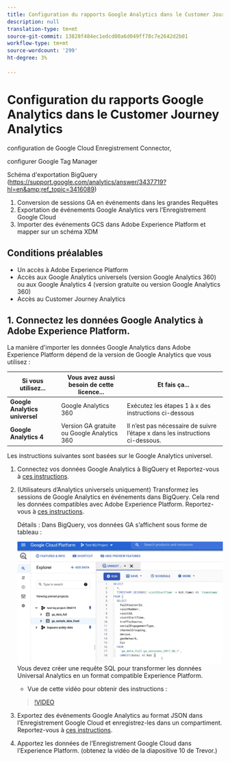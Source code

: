 ```yaml
---
title: Configuration du rapports Google Analytics dans le Customer Journey Analytics
description: null
translation-type: tm+mt
source-git-commit: 13828f484ec1edcd00a6d049ff78c7e2642d2b01
workflow-type: tm+mt
source-wordcount: '299'
ht-degree: 3%

---
```



# Configuration du rapports Google Analytics dans le Customer Journey Analytics

configuration de Google Cloud Enregistrement Connector,

configurer Google Tag Manager

Schéma d&#39;exportation BigQuery (https://support.google.com/analytics/answer/3437719?hl=en&amp;ref_topic=3416089)

1. Conversion de sessions GA en événements dans les grandes Requêtes
1. Exportation de événements Google Analytics vers l’Enregistrement Google Cloud
1. Importer des événements GCS dans Adobe Experience Platform et mapper sur un schéma XDM

## Conditions préalables

* Un accès à Adobe Experience Platform
* Accès aux Google Analytics universels (version Google Analytics 360) ou aux Google Analytics 4 (version gratuite ou version Google Analytics 360)
* Accès au Customer Journey Analytics

## 1. Connectez les données Google Analytics à Adobe Experience Platform.

La manière d&#39;importer les données Google Analytics dans Adobe Experience Platform dépend de la version de Google Analytics que vous utilisez :

| Si vous utilisez... | Vous avez aussi besoin de cette licence... | Et fais ça... |
| --- | --- | --- |
| **Google Analytics universel** | Google Analytics 360 | Exécutez les étapes 1 à x des instructions ci-dessous |
| **Google Analytics 4** | Version GA gratuite ou Google Analytics 360 | Il n’est pas nécessaire de suivre l’étape x dans les instructions ci-dessous. |

Les instructions suivantes sont basées sur le Google Analytics universel.

1. Connectez vos données Google Analytics à BigQuery et
Reportez-vous à [ces instructions](https://support.google.com/analytics/answer/3416092?hl=en).
1. (Utilisateurs d’Analytics universels uniquement) Transformez les sessions de Google Analytics en événements dans BigQuery. Cela rend les données compatibles avec Adobe Experience Platform. Reportez-vous à [ces instructions](https://support.google.com/analytics/answer/3437618?hl=en).

   Détails : Dans BigQuery, vos données GA s’affichent sous forme de tableau :

   ![](assets/ga-bigquery.png)
Vous devez créer une requête SQL pour transformer les données Universal Analytics en un format compatible Experience Platform.
   * Vue de cette vidéo pour obtenir des instructions :
   >[!VIDEO](https://video.tv.adobe.com/v/332634)

1. Exportez des événements Google Analytics au format JSON dans l’Enregistrement Google Cloud et enregistrez-les dans un compartiment.
Reportez-vous à [ces instructions](https://support.google.com/analytics/answer/3437719?hl=en&amp;ref_topic=3416089).
1. Apportez les données de l’Enregistrement Google Cloud dans l’Experience Platform. (obtenez la vidéo de la diapositive 10 de Trevor.)

